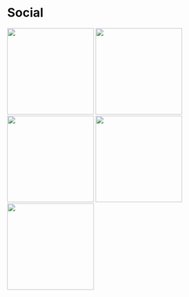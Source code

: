 # Social


  <img src="https://cloud.githubusercontent.com/assets/17757913/13706359/b1327188-e7df-11e5-8b1a-7b2082d94542.png" width="200"/>
  <img src="https://cloud.githubusercontent.com/assets/17757913/13706139/be42473c-e7de-11e5-83ea-68d85c013cb7.png" width="200"/>
  <img src="https://cloud.githubusercontent.com/assets/17757913/13706335/96f4e332-e7df-11e5-9951-c39c12096b72.png" width="200"/>
  <img src="https://cloud.githubusercontent.com/assets/17757913/13706342/9eb2cc74-e7df-11e5-82f2-89130fe1ca62.png" width="200"/>
  <img src="https://cloud.githubusercontent.com/assets/17757913/13706350/a91fbc30-e7df-11e5-949b-66b044e392b3.png" width="200"/>
